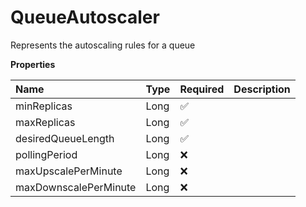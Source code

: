 # QueueAutoscaler

Represents the autoscaling rules for a queue

**Properties**

| Name                  | Type | Required | Description |
| :-------------------- | :--- | :------- | :---------- |
| minReplicas           | Long | ✅       |             |
| maxReplicas           | Long | ✅       |             |
| desiredQueueLength    | Long | ✅       |             |
| pollingPeriod         | Long | ❌       |             |
| maxUpscalePerMinute   | Long | ❌       |             |
| maxDownscalePerMinute | Long | ❌       |             |
